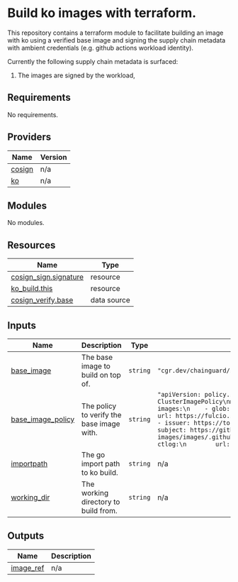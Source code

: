 # Build ko images with terraform.

This repository contains a terraform module to facilitate building an image with
ko using a verified base image and signing the supply chain metadata with
ambient credentials (e.g. github actions workload identity).

Currently the following supply chain metadata is surfaced:
1. The images are signed by the workload,

<!-- BEGIN_TF_DOCS -->
## Requirements

No requirements.

## Providers

| Name | Version |
|------|---------|
| <a name="provider_cosign"></a> [cosign](#provider\_cosign) | n/a |
| <a name="provider_ko"></a> [ko](#provider\_ko) | n/a |

## Modules

No modules.

## Resources

| Name | Type |
|------|------|
| [cosign_sign.signature](https://registry.terraform.io/providers/chainguard-dev/cosign/latest/docs/resources/sign) | resource |
| [ko_build.this](https://registry.terraform.io/providers/ko-build/ko/latest/docs/resources/build) | resource |
| [cosign_verify.base](https://registry.terraform.io/providers/chainguard-dev/cosign/latest/docs/data-sources/verify) | data source |

## Inputs

| Name | Description | Type | Default | Required |
|------|-------------|------|---------|:--------:|
| <a name="input_base_image"></a> [base\_image](#input\_base\_image) | The base image to build on top of. | `string` | `"cgr.dev/chainguard/static:latest-glibc"` | no |
| <a name="input_base_image_policy"></a> [base\_image\_policy](#input\_base\_image\_policy) | The policy to verify the base image with. | `string` | `"apiVersion: policy.sigstore.dev/v1beta1\nkind: ClusterImagePolicy\nmetadata:\n  name: base-policy\nspec:\n  images:\n    - glob: \"**\"\n  authorities:\n    - keyless:\n        url: https://fulcio.sigstore.devn        identities:\n          - issuer: https://token.actions.githubusercontent.comn            subject: https://github.com/chainguard-images/images/.github/workflows/release.yaml@refs/heads/mainn      ctlog:\n        url: https://rekor.sigstore.devn"` | no |
| <a name="input_importpath"></a> [importpath](#input\_importpath) | The go import path to ko build. | `string` | n/a | yes |
| <a name="input_working_dir"></a> [working\_dir](#input\_working\_dir) | The working directory to build from. | `string` | n/a | yes |

## Outputs

| Name | Description |
|------|-------------|
| <a name="output_image_ref"></a> [image\_ref](#output\_image\_ref) | n/a |
<!-- END_TF_DOCS -->
